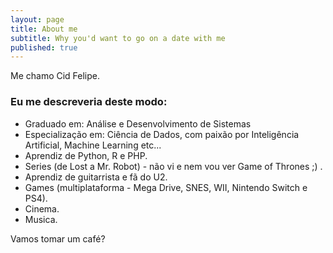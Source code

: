 ```yaml
---
layout: page
title: About me
subtitle: Why you'd want to go on a date with me
published: true
---
```


Me chamo Cid Felipe.

### Eu me descreveria deste modo:

- Graduado em: Análise e Desenvolvimento de Sistemas
- Especialização em: Ciência de Dados, com paixão por Inteligência Artificial, Machine Learning etc...
- Aprendiz de Python, R e PHP.
- Series (de Lost a Mr. Robot) - não vi e nem vou ver Game of Thrones ;) .
- Aprendiz de guitarrista e fã do U2.
- Games (multiplataforma - Mega Drive, SNES, WII, Nintendo Switch e PS4).
- Cinema.
- Musica.


Vamos tomar um café?
